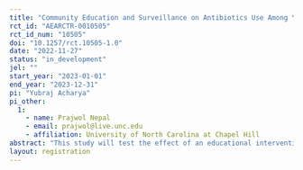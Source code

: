 ```yaml
---
title: "Community Education and Surveillance on Antibiotics Use Among Young Children in Nepal: A Randomized Controlled Trial"
rct_id: "AEARCTR-0010505"
rct_id_num: "10505"
doi: "10.1257/rct.10505-1.0"
date: "2022-11-27"
status: "in_development"
jel: ""
start_year: "2023-01-01"
end_year: "2023-12-31"
pi: "Yubraj Acharya"
pi_other:
  1:
    - name: Prajwol Nepal
    - email: prajwol@live.unc.edu
    - affiliation: University of North Carolina at Chapel Hill
abstract: "This study will test the effect of an educational intervention targeted to parents of young children on non-prescribed antibiotics consumption in Nepal. The outcomes will be tracked using a surveillance system designed specifically for this purpose. "
layout: registration
---
```


